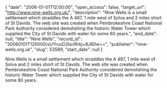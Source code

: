 {
  "date": "2006-01-01T12:00:00", 
  "open_access": false, 
  "target_url": "http://www.nine-wells.org.uk/", 
  "description": "Nine Wells is a small settlement which straddles the A 487, 1 mile west of Solva and 2 miles short of St Davids. The web site was created when Pembrokeshire Coast National Park Authority considered demolishing the historic Water Tower which supplied the City of St Davids with water for some 60 years.", 
  "end_date": null, 
  "title": "Nine Wells", 
  "record_id": "20060101T120000/sUYruxD2lsr/Rrkj+8J60w==", 
  "publisher": "nine-wells.org.uk", 
  "slug": 53589, 
  "start_date": null
}

Nine Wells is a small settlement which straddles the A 487, 1 mile west of Solva and 2 miles short of St Davids. The web site was created when Pembrokeshire Coast National Park Authority considered demolishing the historic Water Tower which supplied the City of St Davids with water for some 60 years.